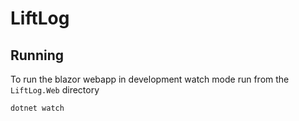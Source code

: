 # LiftLog

## Running
To run the blazor webapp in development watch mode run from the `LiftLog.Web` directory
```
dotnet watch
```
